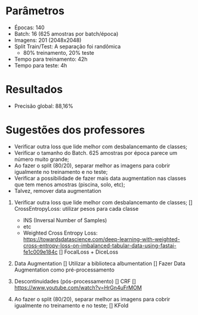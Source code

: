 # Parâmetros
 - Épocas: 140
 - Batch: 16 (625 amostras por batch/época)
 - Imagens: 201 (2048x2048)
 - Split Train/Test: A separação foi randômica
    - 80% treinamento, 20% teste
 - Tempo para treinamento: 42h
 - Tempo para teste: 4h

# Resultados

 - Precisão global: 88,16%

# Sugestões dos professores

 - Verificar outra loss que lide melhor com desbalancemanto de classes;
 - Verificar o tamanho do Batch. 625 amostras por época parece um número muito grande;
 - Ao fazer o split (80/20), separar melhor as imagens para cobrir igualmente no treinamento e no teste;
 - Verificar a possibilidade de fazer mais data augmentation nas classes que tem menos amostras (piscina, solo, etc);
 - Talvez, remover data augmentation

1. Verificar outra loss que lide melhor com desbalancemanto de classes;
   [] CrossEntropyLoss: utilizar pesos para cada classe
      - INS (Inversal Number of Samples)
      - etc
      - Weighted Cross Entropy Loss: 
        https://towardsdatascience.com/deep-learning-with-weighted-cross-entropy-loss-on-imbalanced-tabular-data-using-fastai-fe1c009e184c
   [] FocalLoss + DiceLoss

2. Data Augmentation
   [] Utilizar a biblioteca albumentation
   [] Fazer Data Augmentation como pré-processamento

3. Descontinuidades (pós-processamento)
   [] CRF 
   [] https://www.youtube.com/watch?v=HrGn4uFrMOM

4. Ao fazer o split (80/20), separar melhor as imagens para cobrir igualmente no treinamento e no teste;
   [] KFold

